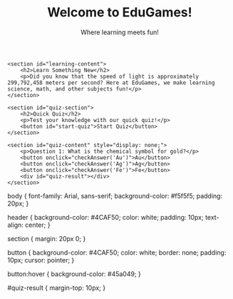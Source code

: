 <!DOCTYPE html>
<html lang="en">
<head>
    <meta charset="UTF-8">
    <title>EduGames - Learn and Play</title>
    <link rel="stylesheet" type="text/css" href="style.css">
    <script src="script.js"></script>
</head>
<body>
    <header>
        <h1>Welcome to EduGames!</h1>
        <p>Where learning meets fun!</p>
    </header>

    <section id="learning-content">
        <h2>Learn Something New</h2>
        <p>Did you know that the speed of light is approximately 299,792,458 meters per second? Here at EduGames, we make learning science, math, and other subjects fun!</p>
    </section>

    <section id="quiz-section">
        <h2>Quick Quiz</h2>
        <p>Test your knowledge with our quick quiz!</p>
        <button id="start-quiz">Start Quiz</button>
    </section>

    <section id="quiz-content" style="display: none;">
        <p>Question 1: What is the chemical symbol for gold?</p>
        <button onclick="checkAnswer('Au')">Au</button>
        <button onclick="checkAnswer('Ag')">Ag</button>
        <button onclick="checkAnswer('Fe')">Fe</button>
        <div id="quiz-result"></div>
    </section>
</body>
</html>
body {
    font-family: Arial, sans-serif;
    background-color: #f5f5f5;
    padding: 20px;
}

header {
    background-color: #4CAF50;
    color: white;
    padding: 10px;
    text-align: center;
}

section {
    margin: 20px 0;
}

button {
    background-color: #4CAF50;
    color: white;
    border: none;
    padding: 10px;
    cursor: pointer;
}

button:hover {
    background-color: #45a049;
}

#quiz-result {
    margin-top: 10px;
}
